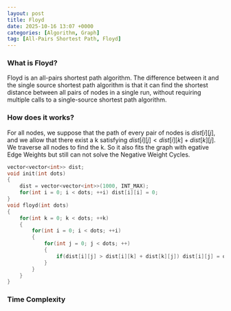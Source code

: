 ```yaml
---
layout: post
title: Floyd
date: 2025-10-16 13:07 +0000
categories: [Algorithm, Graph]
tag: [All-Pairs Shortest Path, Floyd]
---
```


### **What is Floyd?**

Floyd is an all-pairs shortest path algorithm. The difference between it and the single source shortest path algorithm is that it can find the shortest distance between all pairs of nodes in a single run, without requiring multiple calls to a single-source shortest path algorithm.

### **How does it works?**

For all nodes, we suppose that the path of every pair of nodes is $dist[i][j]$, and we allow that there exist a k satisfying $dist[i][j] < dist[i][k] + dist[k][j]$. We traverse all nodes to find the k. So it also fits the graph with egative Edge Weights but still can not solve the Negative Weight Cycles.

```c++
vector<vector<int>> dist;
void init(int dots)
{
    dist = vector<vector<int>>(1000, INT_MAX);
    for(int i = 0; i < dots; ++i) dist[i][i] = 0;
}
void floyd(int dots)
{
    for(int k = 0; k < dots; ++k)
    {
        for(int i = 0; i < dots; ++i)
        {
            for(int j = 0; j < dots; ++)
            {
                if(dist[i][j] > dist[i][k] + dist[k][j]) dist[i][j] = dist[i][k] + dist[k][j];
            }
        }
    }
}
```

### **Time Complexity**
